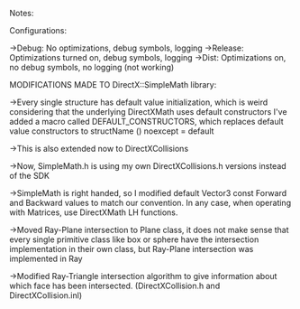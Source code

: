 Notes:


Configurations:

->Debug: No optimizations, debug symbols, logging
->Release: Optimizations turned on, debug symbols, logging
->Dist: Optimizations on, no debug symbols, no logging (not working)

MODIFICATIONS MADE TO DirectX::SimpleMath library:

->Every single structure has default value initialization, which is weird considering that the underlying DirectXMath uses default constructors
I've added a macro called DEFAULT_CONSTRUCTORS, which replaces default value constructors to structName () noexcept = default

->This is also extended now to DirectXCollisions

->Now, SimpleMath.h is using my own DirectXCollisions.h versions instead of the SDK

->SimpleMath is right handed, so I modified default Vector3 const Forward and Backward values to match our convention. In any case, when operating
with Matrices, use DirectXMath LH functions.

->Moved Ray-Plane intersection to Plane class, it does not make sense that every single primitive class like box or sphere have the intersection
implementation in their own class, but Ray-Plane intersection was implemented in Ray 

->Modified Ray-Triangle intersection algorithm to give information about which face has been intersected. (DirectXCollision.h and DirectXCollision.inl)